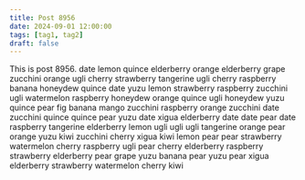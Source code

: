 ```yaml
---
title: Post 8956
date: 2024-09-01 12:00:00
tags: [tag1, tag2]
draft: false
---
```

This is post 8956.
date
lemon
quince
elderberry
orange
elderberry
grape
zucchini
orange
ugli
cherry
strawberry
tangerine
ugli
cherry
raspberry
banana
honeydew
quince
date
yuzu
lemon
strawberry
raspberry
zucchini
ugli
watermelon
raspberry
honeydew
orange
quince
ugli
honeydew
yuzu
quince
pear
fig
banana
mango
zucchini
raspberry
orange
zucchini
date
zucchini
quince
quince
pear
yuzu
date
xigua
elderberry
date
date
pear
date
raspberry
tangerine
elderberry
lemon
ugli
ugli
ugli
tangerine
orange
pear
orange
yuzu
kiwi
zucchini
cherry
xigua
kiwi
lemon
pear
pear
strawberry
watermelon
cherry
raspberry
ugli
pear
cherry
elderberry
raspberry
strawberry
elderberry
pear
grape
yuzu
banana
pear
yuzu
pear
xigua
elderberry
strawberry
watermelon
cherry
kiwi
